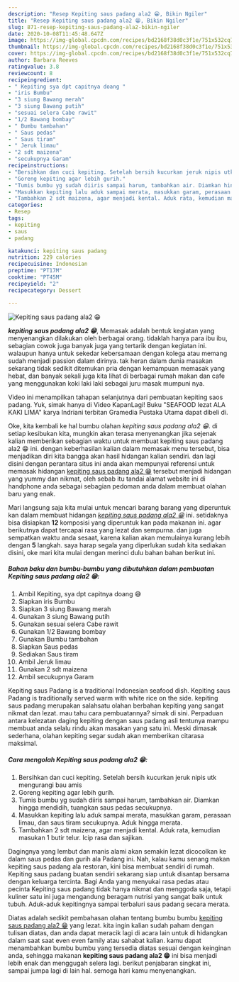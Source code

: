 ```yaml
---
description: "Resep Kepiting saus padang ala2 😁, Bikin Ngiler"
title: "Resep Kepiting saus padang ala2 😁, Bikin Ngiler"
slug: 871-resep-kepiting-saus-padang-ala2-bikin-ngiler
date: 2020-10-08T11:45:48.647Z
image: https://img-global.cpcdn.com/recipes/bd2168f38d0c3f1e/751x532cq70/kepiting-saus-padang-ala2-😁-foto-resep-utama.jpg
thumbnail: https://img-global.cpcdn.com/recipes/bd2168f38d0c3f1e/751x532cq70/kepiting-saus-padang-ala2-😁-foto-resep-utama.jpg
cover: https://img-global.cpcdn.com/recipes/bd2168f38d0c3f1e/751x532cq70/kepiting-saus-padang-ala2-😁-foto-resep-utama.jpg
author: Barbara Reeves
ratingvalue: 3.8
reviewcount: 8
recipeingredient:
- " Kepiting sya dpt capitnya doang "
- "iris Bumbu"
- "3 siung Bawang merah"
- "3 siung Bawang putih"
- "sesuai selera Cabe rawit"
- "1/2 Bawang bombay"
- " Bumbu tambahan"
- " Saus pedas"
- " Saus tiram"
- " Jeruk limau"
- "2 sdt maizena"
- "secukupnya Garam"
recipeinstructions:
- "Bersihkan dan cuci kepiting. Setelah bersih kucurkan jeruk nipis utk mengurangi bau amis"
- "Goreng kepiting agar lebih gurih."
- "Tumis bumbu yg sudah diiris sampai harum, tambahkan air. Diamkan hingga mendidih, tuangkan saus pedas secukupnya."
- "Masukkan kepiting lalu aduk sampai merata, masukkan garam, perasaan limau, dan saus tiram secukupnya. Aduk hingga merata."
- "Tambahkan 2 sdt maizena, agar menjadi kental. Aduk rata, kemudian masukan 1 butir telur. Icip rasa dan sajikan."
categories:
- Resep
tags:
- kepiting
- saus
- padang

katakunci: kepiting saus padang 
nutrition: 229 calories
recipecuisine: Indonesian
preptime: "PT17M"
cooktime: "PT45M"
recipeyield: "2"
recipecategory: Dessert

---
```



![Kepiting saus padang ala2 😁](https://img-global.cpcdn.com/recipes/bd2168f38d0c3f1e/751x532cq70/kepiting-saus-padang-ala2-😁-foto-resep-utama.jpg)

<b><i>kepiting saus padang ala2 😁</i></b>, Memasak adalah bentuk kegiatan yang menyenangkan dilakukan oleh berbagai orang. tidaklah hanya para ibu ibu, sebagian cowok juga banyak juga yang tertarik dengan kegiatan ini. walaupun hanya untuk sekedar kebersamaan dengan kolega atau memang sudah menjadi passion dalam dirinya. tak heran dalam dunia masakan sekarang tidak sedikit ditemukan pria dengan kemampuan memasak yang hebat, dan banyak sekali juga kita lihat di berbagai rumah makan dan cafe yang menggunakan koki laki laki sebagai juru masak mumpuni nya.

Video ini menampilkan tahapan selanjutnya dari pembuatan kepiting saos padang. Yuk, simak hanya di Video KapanLagi! Buku &#34;SEAFOOD lezat ALA KAKI LIMA&#34; karya Indriani terbitan Gramedia Pustaka Utama dapat dibeli di.

Oke, kita kembali ke hal bumbu olahan <i>kepiting saus padang ala2 😁</i>. di setiap kesibukan kita, mungkin akan terasa menyenangkan jika sejenak kalian memberikan sebagian waktu untuk membuat kepiting saus padang ala2 😁 ini. dengan keberhasilan kalian dalam memasak menu tersebut, bisa menjadikan diri kita bangga akan hasil hidangan kalian sendiri. dan lagi disini dengan perantara situs ini anda akan mempunyai referensi untuk memasak hidangan <u>kepiting saus padang ala2 😁</u> tersebut menjadi hidangan yang yummy dan nikmat, oleh sebab itu tandai alamat website ini di handphone anda sebagai sebagian pedoman anda dalam membuat olahan baru yang enak.


Mari langsung saja kita mulai untuk mencari barang barang yang diperuntuk kan dalam membuat hidangan <u><i>kepiting saus padang ala2 😁</i></u> ini. setidaknya bisa disiapkan <b>12</b> komposisi yang diperuntuk kan pada makanan ini. agar berikutnya dapat tercapai rasa yang lezat dan sempurna. dan juga sempatkan waktu anda sesaat, karena kalian akan memulainya kurang lebih dengan <b>5</b> langkah. saya harap segala yang diperlukan sudah kita sediakan disini, oke mari kita mulai dengan merinci dulu bahan bahan berikut ini.

<!--inarticleads1-->

##### Bahan baku dan bumbu-bumbu yang dibutuhkan dalam pembuatan Kepiting saus padang ala2 😁:

1. Ambil  Kepiting, sya dpt capitnya doang 😅
1. Siapkan iris Bumbu
1. Siapkan 3 siung Bawang merah
1. Gunakan 3 siung Bawang putih
1. Gunakan sesuai selera Cabe rawit
1. Gunakan 1/2 Bawang bombay
1. Gunakan  Bumbu tambahan
1. Siapkan  Saus pedas
1. Sediakan  Saus tiram
1. Ambil  Jeruk limau
1. Gunakan 2 sdt maizena
1. Ambil secukupnya Garam


Kepiting saus Padang is a traditional Indonesian seafood dish. Kepiting saus Padang is traditionally served warm with white rice on the side. kepiting saus padang merupakan salahsatu olahan berbahan kepiting yang sangat nikmat dan lezat. mau tahu cara pembuatannya? simak di sini. Perpaduan antara kelezatan daging kepiting dengan saus padang asli tentunya mampu membuat anda selalu rindu akan masakan yang satu ini. Meski dimasak sederhana, olahan kepiting segar sudah akan memberikan citarasa maksimal. 

<!--inarticleads2-->

##### Cara mengolah Kepiting saus padang ala2 😁:

1. Bersihkan dan cuci kepiting. Setelah bersih kucurkan jeruk nipis utk mengurangi bau amis
1. Goreng kepiting agar lebih gurih.
1. Tumis bumbu yg sudah diiris sampai harum, tambahkan air. Diamkan hingga mendidih, tuangkan saus pedas secukupnya.
1. Masukkan kepiting lalu aduk sampai merata, masukkan garam, perasaan limau, dan saus tiram secukupnya. Aduk hingga merata.
1. Tambahkan 2 sdt maizena, agar menjadi kental. Aduk rata, kemudian masukan 1 butir telur. Icip rasa dan sajikan.


Dagingnya yang lembut dan manis alami akan semakin lezat dicocolkan ke dalam saus pedas dan gurih ala Padang ini. Nah, kalau kamu senang makan kepiting saus padang ala restoran, kini bisa membuat sendiri di rumah. Kepiting saus padang buatan sendiri sekarang siap untuk disantap bersama dengan keluarga tercinta. Bagi Anda yang menyukai rasa pedas atau pecinta Kepiting saus padang tidak hanya nikmat dan menggoda saja, tetapi kuliner satu ini juga mengandung beragam nutrisi yang sangat baik untuk tubuh. Aduk-aduk kepitingnya sampai terbaluri saus padang secara merata. 

Diatas adalah sedikit pembahasan olahan tentang bumbu bumbu <u>kepiting saus padang ala2 😁</u> yang lezat. kita ingin kalian sudah paham dengan tulisan diatas, dan anda dapat meracik lagi di acara lain untuk di hidangkan dalam saat saat even even family atau sahabat kalian. kamu dapat menambahkan bumbu bumbu yang tersedia diatas sesuai dengan keinginan anda, sehingga makanan <b>kepiting saus padang ala2 😁</b> ini bisa menjadi lebih enak dan menggugah selera lagi. berikut penjabaran singkat ini, sampai jumpa lagi di lain hal. semoga hari kamu menyenangkan.
